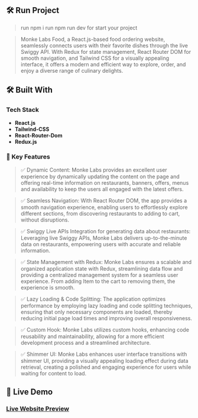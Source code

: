 ## 🛠 Run Project
> run npm i
> run npm run dev  for start your project

>  Monke Labs Food, a React.js-based food ordering website, seamlessly connects users with their favorite dishes through the live Swiggy API. With Redux for state management, React Router DOM for smooth navigation, and Tailwind CSS for a visually appealing interface, it offers a modern and efficient way to explore, order, and enjoy a diverse range of culinary delights.

## 🛠 Built With

### Tech Stack

- **React.js**
- **Tailwind-CSS**
- **React-Router-Dom**
- **Redux.js**

<!-- Features -->

### 🎯 Key Features <a name="key-features"></a>

> ✅ Dynamic Content: Monke Labs provides an excellent user experience by dynamically updating the content on the page and offering real-time information on restaurants, banners, offers, menus and availability to keep the users all engaged with the latest offers.

> ✅ Seamless Navigation: With React Router DOM, the app provides a smooth navigation experience, enabling users to effortlessly explore different sections, from discovering restaurants to adding to cart, without disruptions.

> ✅ Swiggy Live APIs Integration for generating data about restaurants: Leveraging live Swiggy APIs, Monke Labs delivers up-to-the-minute data on restaurants, empowering users with accurate and reliable information.

> ✅ State Management with Redux: Monke Labs ensures a scalable and organized application state with Redux, streamlining data flow and providing a centralized management system for a seamless user experience. From adding Item to the cart to removing them, the experience is smooth.

> ✅ Lazy Loading & Code Splitting: The application optimizes performance by employing lazy loading and code splitting techniques, ensuring that only necessary components are loaded, thereby reducing initial page load times and improving overall responsiveness.

> ✅ Custom Hook: Monke Labs utilizes custom hooks, enhancing code reusability and maintainability, allowing for a more efficient development process and a streamlined architecture.

> ✅ Shimmer UI: Monke Labs enhances user interface transitions with shimmer UI, providing a visually appealing loading effect during data retrieval, creating a polished and engaging experience for users while waiting for content to load.

## 🚀 Live Demo

### [Live Website Preview](https://food-ordering-website-pi.vercel.app/)
